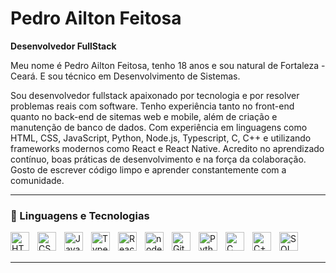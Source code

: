 #  Pedro Ailton Feitosa

**Desenvolvedor FullStack**

Meu nome é Pedro Ailton Feitosa, tenho 18 anos e sou natural de Fortaleza - Ceará. E sou técnico em Desenvolvimento de Sistemas.

Sou desenvolvedor fullstack apaixonado por tecnologia e por resolver problemas reais com software. Tenho experiência tanto no front-end quanto no back-end de sitemas web e mobile, além de criação e manutenção de banco de dados. Com experiência em linguagens como HTML, CSS, JavaScript, Python, Node.js, Typescript, C, C++ e utilizando frameworks modernos como React e React Native. Acredito no aprendizado contínuo, boas práticas de desenvolvimento e na força da colaboração. Gosto de escrever código limpo e aprender constantemente com a comunidade.


---

### 🤖 Linguagens e Tecnologias

<img 
    align="left" 
    alt="HTML"
    title="HTML" 
    width="30px" 
    style="padding-right: 10px;" 
    src="https://cdn.jsdelivr.net/gh/devicons/devicon@latest/icons/html5/html5-original.svg" 
/>
<img 
    align="left" 
    alt="CSS" 
    title="CSS"
    width="30px" 
    style="padding-right: 10px;" 
    src="https://cdn.jsdelivr.net/gh/devicons/devicon@latest/icons/css3/css3-original.svg" 
/>
<img 
    align="left" 
    alt="JavaScript" 
    title="JavaScript"
    width="30px" 
    style="padding-right: 10px;" 
    src="https://cdn.jsdelivr.net/gh/devicons/devicon@latest/icons/javascript/javascript-original.svg" 
/>
<img 
    align="left" 
    alt="TypeScript"
    title="TypeScript" 
    width="30px" 
    style="padding-right: 10px;" 
    src="https://cdn.jsdelivr.net/gh/devicons/devicon@latest/icons/typescript/typescript-original.svg" 
/>
<img 
    align="left" 
    alt="React"
    title="React" 
    width="30px" 
    style="padding-right: 10px;" 
    src="https://cdn.jsdelivr.net/gh/devicons/devicon@latest/icons/react/react-original.svg" 
/>

<img 
    align="left" 
    alt="nodeJS"
    title="nodeJS" 
    width="30px" 
    style="padding-right: 10px;" 
    src="https://www.vectorlogo.zone/logos/nodejs/nodejs-icon.svg" 
/>

<img 
    align="left" 
    alt="Git" 
    title="Git"
    width="30px" 
    style="padding-right: 10px;" 
    src="https://cdn.jsdelivr.net/gh/devicons/devicon@latest/icons/git/git-original.svg" 
/>

<img 
    align="left" 
    alt="Python" 
    title="Python"
    width="30px" 
    style="padding-right: 10px;" 
    src="https://cdn.jsdelivr.net/gh/devicons/devicon@latest/icons/python/python-original.svg" 
/>
<img
    align="left" 
    alt="C" 
    title="C"
    width="30px" 
    style="padding-right: 10px;"
    src="https://img.icons8.com/?size=100&id=40670&format=png&color=000000" 
/>

<img
    align="left" 
    alt="C++" 
    title="C++"
    width="30px" 
    style="padding-right: 10px;"
    src="https://img.icons8.com/?size=100&id=40669&format=png&color=000000" 
/>

<img
    align="left" 
    alt="SQL" 
    title="SQL"
    width="30px" 
    style="padding-right: 10px;" 
    src="https://www.svgrepo.com/show/331760/sql-database-generic.svg" 
/>



<br/>
<br/>


---



